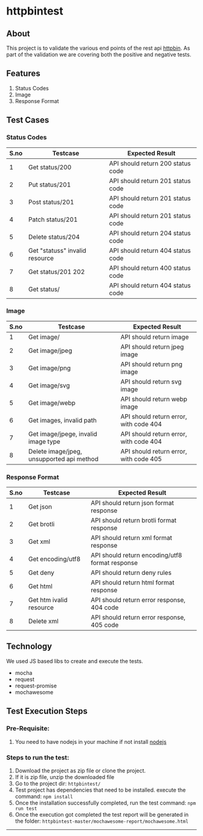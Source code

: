 # httpbintest

## About

This project is to validate the various end points of the rest api [httpbin](https://httpbin.org/). As part of the validation we are covering both the positive and negative tests.

## Features

1. Status Codes
2. Image
3. Response Format

## Test Cases

### Status Codes

| S.no | Testcase                       | Expected Result                   |
| ---- | ------------------------------ | --------------------------------- |
| 1    | Get status/200                 | API should return 200 status code |
| 2    | Put status/201                 | API should return 201 status code |
| 3    | Post status/201                | API should return 201 status code |
| 4    | Patch status/201               | API should return 201 status code |
| 5    | Delete status/204              | API should return 204 status code |
| 6    | Get "statuss" invalid resource | API should return 404 status code |
| 7    | Get status/201 202             | API should return 400 status code |
| 8    | Get status/                    | API should return 404 status code |

### Image

| S.no | Testcase                                  | Expected Result                        |
| ---- | ----------------------------------------- | -------------------------------------- |
| 1    | Get image/                                | API should return image                |
| 2    | Get image/jpeg                            | API should return jpeg image           |
| 3    | Get image/png                             | API should return png image            |
| 4    | Get image/svg                             | API should return svg image            |
| 5    | Get image/webp                            | API should return webp image           |
| 6    | Get images, invalid path                  | API should return error, with code 404 |
| 7    | Get image/jpege, invalid image type       | API should return error, with code 404 |
| 8    | Delete image/jpeg, unsupported api method | API should return error, with code 405 |

### Response Format

| S.no | Testcase                | Expected Result                                 |
| ---- | ----------------------- | ----------------------------------------------- |
| 1    | Get json                | API should return json format response          |
| 2    | Get brotli              | API should return brotli format response        |
| 3    | Get xml                 | API should return xml format response           |
| 4    | Get encoding/utf8       | API should return encoding/utf8 format response |
| 5    | Get deny                | API should return deny rules                    |
| 6    | Get html                | API should return html format response          |
| 7    | Get htm ivalid resource | API should return error response, 404 code      |
| 8    | Delete xml              | API should return error response, 405 code      |

## Technology

We used JS based libs to create and execute the tests.

- mocha
- request
- request-promise
- mochawesome

## Test Execution Steps

### Pre-Requisite:

1. You need to have nodejs in your machine if not install [nodejs](https://nodejs.org/en)

### Steps to run the test:

1. Download the project as zip file or clone the project.
2. If it is zip file, unzip the downloaded file
3. Go to the project dir: `httpbintest/`
4. Test project has dependencies that need to be installed. execute the command: `npm install`
5. Once the installation successfully completed, run the test command: `npm run test`
6. Once the execution got completed the test report will be generated in the folder: `httpbintest-master/mochawesome-report/mochawesome.html`

---
